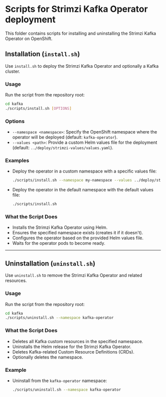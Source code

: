 # Scripts for Strimzi Kafka Operator deployment

This folder contains scripts for installing and uninstalling the Strimzi Kafka Operator on OpenShift.

## Installation (`install.sh`)

Use `install.sh` to deploy the Strimzi Kafka Operator and optionally a Kafka cluster.

### Usage

Run the script from the repository root:
```bash
cd kafka
./scripts/install.sh [OPTIONS]
```

### Options
- `--namespace <namespace>`: Specify the OpenShift namespace where the operator will be deployed (default: `kafka-operator`).
- `--values <path>`: Provide a custom Helm values file for the deployment (default: `../deploy/strimzi-values/values.yaml`).

### Examples
- Deploy the operator in a custom namespace with a specific values file:
  ```bash
  ./scripts/install.sh --namespace my-namespace --values ../deploy/strimzi-values/openshift-dev-example.yaml
  ```

- Deploy the operator in the default namespace with the default values file:
  ```bash
  ./scripts/install.sh
  ```

### What the Script Does
- Installs the Strimzi Kafka Operator using Helm.
- Ensures the specified namespace exists (creates it if it doesn't).
- Configures the operator based on the provided Helm values file.
- Waits for the operator pods to become ready.

---

## Uninstallation (`uninstall.sh`)

Use `uninstall.sh` to remove the Strimzi Kafka Operator and related resources.

### Usage

Run the script from the repository root:
```bash
cd kafka
./scripts/uninstall.sh --namespace kafka-operator
```

### What the Script Does
- Deletes all Kafka custom resources in the specified namespace.
- Uninstalls the Helm release for the Strimzi Kafka Operator.
- Deletes Kafka-related Custom Resource Definitions (CRDs).
- Optionally deletes the namespace.

### Example
- Uninstall from the `kafka-operator` namespace:
  ```bash
  ./scripts/uninstall.sh --namespace kafka-operator
  ```